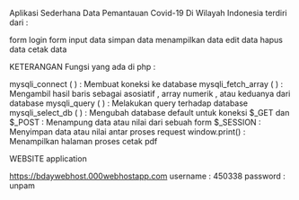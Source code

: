 Aplikasi Sederhana Data Pemantauan Covid-19 Di Wilayah Indonesia terdiri dari :

form login
form input data
simpan data
menampilkan data
edit data
hapus data
cetak data

KETERANGAN Fungsi yang ada di php :

mysqli_connect ( )     : Membuat koneksi ke database
mysqli_fetch_array ( ) : Mengambil hasil baris sebagai asosiatif , array numerik , atau keduanya dari database
mysqli_query ( )       : Melakukan query terhadap database
mysqli_select_db ( )   : Mengubah database default untuk koneksi
$_GET dan $_POST       : Menampung data atau nilai dari sebuah form
$_SESSION              : Menyimpan data atau nilai antar proses request
window.print()         : Menampilkan halaman proses cetak pdf

WEBSITE application

https://bdaywebhost.000webhostapp.com
username : 450338
password : unpam

